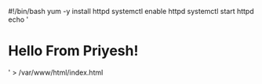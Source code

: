 #!/bin/bash
yum -y install httpd
systemctl enable httpd
systemctl start httpd
echo '<html><h1>Hello From Priyesh!</h1></html>' > /var/www/html/index.html
